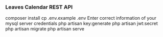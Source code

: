 ### Leaves Calendar REST API
composer install
cp .env.example .env
Enter correct information of your mysql server credentials
php artisan key:generate
php artisan jwt:secret
php artisan migrate
php artisan serve


